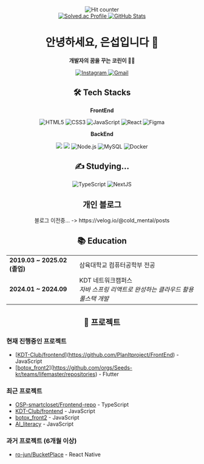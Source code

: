 <div align="center">
  <img src="https://hits.seeyoufarm.com/api/count/incr/badge.svg?url=https%3A%2F%2Fgithub.com%2Feunseopi&count_bg=%2379C83D&title_bg=%23555555&icon=github.svg&icon_color=%23E7E7E7&title=hits&edge_flat=false" alt="Hit counter"/>
</div>
<div align="center">                
  <a href="https://solved.ac/mastser1">
    <img src="http://mazassumnida.wtf/api/generate_badge?boj=mastser1" alt="Solved.ac Profile"/>
    <img src="https://github-readme-stats.vercel.app/api?username=eunseopi&show_icons=true&theme=radical" alt="GitHub Stats"/>
  </a>
</div>

<h1 align="center">안녕하세요, 은섭입니다 👋</h1>

<p align="center">
  <strong>개발자의 꿈을 꾸는 코린이 🧑‍💻</strong><br>
</p>

<p align="center">
  <a href="https://www.instagram.com/_xunxeo6/">
    <img src="https://img.shields.io/badge/Instagram-E4405F?style=for-the-badge&logo=Instagram&logoColor=white" alt="Instagram"/>
  </a>
  <a href="mailto:asxzqw12@gmail.com">
    <img src="https://img.shields.io/badge/Gmail-D14836?style=for-the-badge&logo=gmail&logoColor=white" alt="Gmail"/>
  </a>
</p>

<h2 align="center">🛠 Tech Stacks</h2>

<div align="center">
  <p align="center">
    <p align="center"><strong>FrontEnd</strong><p>
    <img src="https://img.shields.io/badge/-HTML5-E34F26?style=for-the-badge&logo=html5&logoColor=white" alt="HTML5"/>
    <img src="https://img.shields.io/badge/-CSS3-1572B6?style=for-the-badge&logo=css3" alt="CSS3"/>
    <img src="https://img.shields.io/badge/-JavaScript-F7DF1E?style=for-the-badge&logo=javascript&logoColor=black" alt="JavaScript"/>
    <img src="https://img.shields.io/badge/-React-61DAFB?style=for-the-badge&logo=react&logoColor=black" alt="React"/>
    <img src="https://img.shields.io/badge/-Figma-F24E1E?style=for-the-badge&logo=figma&logoColor=white" alt="Figma"/>
  </p>
  <p align="center">
      <p align="center"><strong>BackEnd</strong><p>
      <img src="https://img.shields.io/badge/Spring-6DB33F?style=for-the-badge&logo=spring&logoColor=white"/>
      <img src="https://img.shields.io/badge/SpringBoot-6DB33F?style=for-the-badge&logo=springboot&logoColor=white"/>
      <img src="https://img.shields.io/badge/-Node.js-339933?style=for-the-badge&logo=node.js&logoColor=white" alt="Node.js"/>
      <img src="https://img.shields.io/badge/-MySQL-4479A1?style=for-the-badge&logo=mysql&logoColor=white" alt="MySQL"/>
      <img src="https://img.shields.io/badge/-Docker-2496ED?style=for-the-badge&logo=docker&logoColor=white" alt="Docker"/>
  </p>
</div>

<h2 align="center">✍️ Studying...</h2>

<p align="center">
  <img src="https://img.shields.io/badge/-TypeScript-3178C6?style=for-the-badge&logo=typescript&logoColor=white" alt="TypeScript"/>
  <img src="https://img.shields.io/badge/-NextJs-000000?style=for-the-badge&logo=nextjs&logoColor=white" alt="NextJS"/>
  
</p>
<h2 align="center">개인 블로그</h2>
<p align="center">
  블로그 이전중... -> https://velog.io/@cold_mental/posts
</p>
  
<h2 align="center">📚 Education</h2>

<div align="center">
  <table>
    <tr>
      <td><strong>2019.03 ~ 2025.02 (졸업)</strong></td>
      <td>삼육대학교 컴퓨터공학부 전공</td>
    </tr>
    <tr>
      <td><strong>2024.01 ~ 2024.09</strong></td>
      <td>KDT 네트워크캠퍼스<br><em>자바 스프링 리액트로 완성하는 클라우드 활용 풀스택 개발</em></td>
    </tr>
  </table>
</div>

<h2 align="center">🚀 프로젝트</h2>

<h3>현재 진행중인 프로젝트</h3>

- [[KDT-Club/frontend](https://github.com/KDT-Club/frontend)](https://github.com/PlanItproject/FrontEnd) - JavaScript
- [[botox_front2](https://github.com/mastser1/botox_front2)](https://github.com/orgs/Seeds-kr/teams/lifemaster/repositories) - Flutter

<h3>최근 프로젝트</h3>

- [OSP-smartcloset/Frontend-repo](https://github.com/OSP-smartcloset/Frontend-repo) - TypeScript
- [KDT-Club/frontend](https://github.com/KDT-Club/frontend) - JavaScript
- [botox_front2](https://github.com/mastser1/botox_front2) - JavaScript
- [AI_literacy](https://github.com/mastser1/AI_literacy) - JavaScript

<h3>과거 프로젝트 (6개월 이상)</h3>

- [ro-jun/BucketPlace](https://github.com/ro-jun/BucketPlace) - React Native
